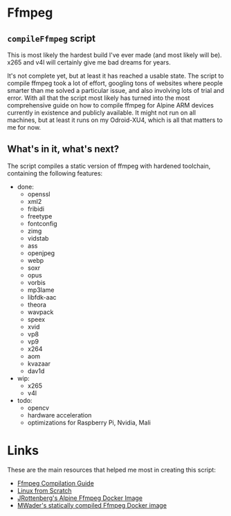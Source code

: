 # Ffmpeg
## `compileFfmpeg` script
This is most likely the hardest build I've ever made (and most likely will be). x265 and v4l will certainly give me bad dreams for years.

It's not complete yet, but at least it has reached a usable state. The script to compile ffmpeg took a lot of effort, googling tons of websites where people smarter than me solved a particular issue, and also involving lots of trial and error. With all that the script most likely has turned into the most comprehensive guide on how to compile ffmpeg for Alpine ARM devices currently in existence and publicly available. It might not run on all machines, but at least it runs on my Odroid-XU4, which is all that matters to me for now.

## What's in it, what's next?
The script compiles a static version of ffmpeg with hardened toolchain, containing the following features:

- done:
    - openssl
    - xml2
    - fribidi
    - freetype
    - fontconfig
    - zimg
    - vidstab
    - ass
    - openjpeg
    - webp
    - soxr
    - opus
    - vorbis
    - mp3lame
    - libfdk-aac
    - theora
    - wavpack
    - speex
    - xvid
    - vp8
    - vp9
    - x264
    - aom
    - kvazaar
    - dav1d
- wip:
    - x265
    - v4l
- todo:
    - opencv
    - hardware acceleration
    - optimizations for Raspberry Pi, Nvidia, Mali

# Links
These are the main resources that helped me most in creating this script:

- [Ffmpeg Compilation Guide](https://trac.ffmpeg.org/wiki/CompilationGuide)
- [Linux from Scratch](http://www.linuxfromscratch.org/blfs/view/svn/index.html)
- [JRottenberg's Alpine Ffmpeg Docker Image](https://github.com/jrottenberg/ffmpeg/blob/master/docker-images/4.3/alpine38/Dockerfile)
- [MWader's statically compiled Ffmpeg Docker image](https://hub.docker.com/r/mwader/static-ffmpeg/dockerfile)


